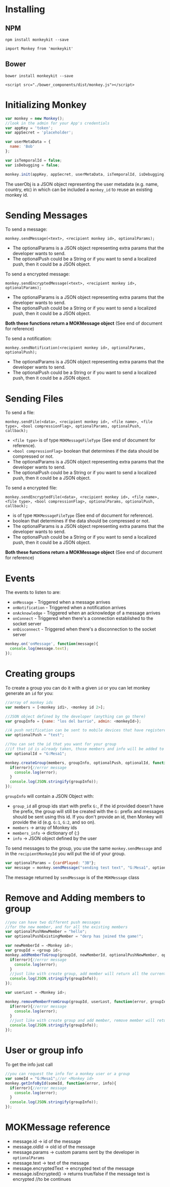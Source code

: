 # Installing
## NPM

`npm install monkeykit --save`

`import Monkey from 'monkeykit'`

## Bower

`bower install monkeykit --save`

`<script src="./bower_components/dist/monkey.js"></script>`

# Initializing Monkey

```javascript
var monkey = new Monkey();
//look in the admin for your App's credentials
var appKey = 'token';
var appSecret = 'placeholder';

var userMetaData = {
  name: 'Bob'
};

var isTemporalId = false;
var isDebugging = false;

monkey.init(appKey, appSecret, userMetaData, isTemporalId, isDebugging);
```

The userObj is a JSON object representing the user metadata (e.g. name, country, etc) in which can be included a `monkey_id` to reuse an existing monkey id.

# Sending Messages
To send a message:

`monkey.sendMessage(<text>, <recipient monkey id>, optionalParams);`

- The optionalParams is a JSON object representing extra params that the developer wants to send.
- The optionalPush could be a String or if you want to send a localized push, then it could be a JSON object.

To send a encrypted message:

`monkey.sendEncryptedMessage(<text>, <recipient monkey id>, optionalParams);`

- The optionalParams is a JSON object representing extra params that the developer wants to send.
- The optionalPush could be a String or if you want to send a localized push, then it could be a JSON object.

**Both these functions return a MOKMessage object** (See end of document for reference)

To send a notification:

`monkey.sendNotification(<recipient monkey id>, optionalParams, optionalPush);`

- The optionalParams is a JSON object representing extra params that the developer wants to send.
- The optionalPush could be a String or if you want to send a localized push, then it could be a JSON object.

# Sending Files
To send a file:

`monkey.sendFile(<data>, <recipient monkey id>, <file name>, <file type>, <bool compressionFlag>, optionalParams, optionalPush, callback);`

- `<file type>` is of type `MOKMessageFileType` (See end of document for reference).
- `<bool compressionFlag>` boolean that determines if the data should be compressed or not.
- The optionalParams is a JSON object representing extra params that the developer wants to send.
- The optionalPush could be a String or if you want to send a localized push, then it could be a JSON object.

To send a encrypted file:

`monkey.sendEncryptedFile(<data>, <recipient monkey id>, <file name>, <file type>, <bool compressionFlag>, optionalParams, optionalPush, callback);`

- <file type> is of type `MOKMessageFileType` (See end of document for reference).
- <bool compressionFlag> boolean that determines if the data should be compressed or not.
- The optionalParams is a JSON object representing extra params that the developer wants to send.
- The optionalPush could be a String or if you want to send a localized push, then it could be a JSON object.

**Both these functions return a MOKMessage object** (See end of document for reference)

# Events
The events to listen to are:
- `onMessage` - Triggered when a message arrives
- `onNotification` - Triggered when a notification arrives
- `onAcknowledge` - Triggered when an acknowledge of a message arrives
- `onConnect` - Triggered when there's a connection established to the socket server
- `onDisconnect` - Triggered when there's a disconnection to the socket server

```javascript
monkey.on('onMessage', function(message){
  console.log(message.text);
});
```

# Creating groups
To create a group you can do it with a given `id` or you can let monkey generate an `id` for you:
```javascript
//array of monkey ids
var members = [<monkey id1>, <monkey id 2>];

//JSON object defined by the developer (anything can go there)
var groupInfo = {name: "los del barrio", admin: <monkeyId>};

//A push notification can be sent to mobile devices that have registered their push token in monkey
var optionalPush = "test";

//You can set the id that you want for your group
//if that id is already taken, those members and info will be added to the existing group
var optionalId = "G:Mesa1";

monkey.createGroup(members, groupInfo, optionalPush, optionalId, function(error, groupInfo){
  if(error){//error message
    console.log(error);
  }
  console.log(JSON.stringify(groupInfo));
});
```
`groupInfo` will contain a JSON Object with:
- `group_id` all group ids start with prefix `G:`, if the id provided doesn't have the prefix, the group will still be created with the `G:` prefix and messages should be sent using this id. If you don't provide an id, then Monkey will provide the id (e.g. `G:1`, `G:2`, and so on).
- `members` -> array of Monkey ids
- `members_info` -> dictionary of {<Monkey id>:<user metadata>}
- `info` -> JSON object defined by the user

To send messages to the group, you use the same `monkey.sendMessage` and in the `recipientMonkeyId` you will put the id of your group.
```javascript
var optionalParams = {cardPlayed: "3B"};
var message = monkey.sendMessage("sending test text", "G:Mesa1", optionalParams);
```

The message returned by `sendMessage` is of the `MOKMessage` class

# Remove and Adding members to group
```javascript
//you can have two different push messages
//for the new member, and for all the existing members
var optionalPushNewMember = "hello";
var optionalPushExistingMember = "derp has joined the game!";

var newMemberId = <Monkey id>;
var groupId = <group id>;
monkey.addMemberToGroup(groupId, newMemberId, optionalPushNewMember, optionalPushExistingMembers, function(error, groupInfo){
  if(error){//error message
    console.log(error);
  }
  //just like with create group, add member will return all the current info about the group
  console.log(JSON.stringify(groupInfo));
});

var userLost = <Monkey id>;

monkey.removeMemberFromGroup(groupId, userLost, function(error, groupInfo){
  if(error){//error message
    console.log(error);
  }
  //just like with create group and add member, remove member will return all the current info about the group
  console.log(JSON.stringify(groupInfo));
});
```

# User or group info
To get the info just call
```javascript
//you can request the info for a monkey user or a group
var someId = "G:Mesa1";//or <Monkey id>
monkey.getInfoById(someId, function(error, info){
  if(error){//error message
    console.log(error);
  }
  console.log(JSON.stringify(groupInfo));
});
```
# MOKMessage reference
- message.id -> id of the message
- message.oldId -> old id of the message
- message.params -> custom params sent by the developer in `optionalParams`
- message.text -> text of the message
- message.encryptedText -> encrypted text of the message
- message.isEncrypted() -> returns true/false if the message text is encrypted
//to be continues
